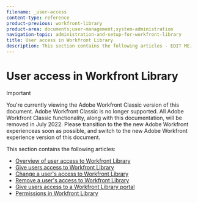 ```yaml
---
filename: _user-access
content-type: reference
product-previous: workfront-library
product-area: documents;user-management;system-administration
navigation-topic: administration-and-setup-for-workfront-library
title: User access in Workfront Library
description: This section contains the following articles - EDIT ME.
---
```


# User access in Workfront Library

>[!IMPORTANT]
>
>You're currently viewing the Adobe Workfront Classic version of this document. Adobe Workfront Classic is no longer supported. All Adobe Workfront Classic functionality, along with this documentation, will be removed in July 2022. Please transition to the the new Adobe Workfront experienceas soon as possible, and switch to the new Adobe Workfront experience version of this document.

This section contains the following articles:

* [Overview of user access to Workfront Library](../../../workfront-library/administration-and-setup/user-access/user-access-overview.md) 
* [Give users access to Workfront Library](../../../workfront-library/administration-and-setup/user-access/give-users-access-to-library.md) 
* [Change a user's access to Workfront Library](../../../workfront-library/administration-and-setup/user-access/change-user-access.md) 
* [Remove a user's access to Workfront Library](../../../workfront-library/administration-and-setup/user-access/remove-a-users-access-library.md) 
* [Give users access to a Workfront Library portal](../../../workfront-library/administration-and-setup/user-access/give-users-access-portal.md) 
* [Permissions in Workfront Library](../../../workfront-library/administration-and-setup/user-access/permissions-in-workfront-library.md)

